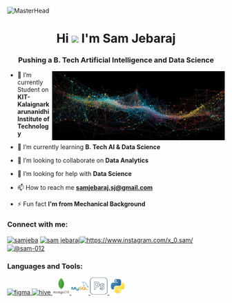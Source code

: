 ![MasterHead](https://github.com/user-attachments/assets/7c68082e-a589-43dd-b280-e12db1e959e3)


<h1 align="center">Hi <img src="https://raw.githubusercontent.com/iampavangandhi/iampavangandhi/master/gifs/Hi.gif" width="30px"> I'm Sam Jebaraj</h1>
<h3 align="center">Pushing a B. Tech Artificial Intelligence and Data Science</h3>

<img align="right" alt="Coding" width="400" src="https://github.com/SAM-012/SAM-012/blob/main/adobe-66811f4145306.jpg?raw=true">

- 🔭 I’m currently Student on **KIT-Kalaignarkarunanidhi Institute of Technology**
  
- 🌱 I’m currently learning **B. Tech AI & Data Science**

- 👯 I’m looking to collaborate on **Data Analytics**

- 🤝 I’m looking for help with **Data Science**

- 📫 How to reach me **samjebaraj.sj@gmail.com**

- ⚡ Fun fact **I'm from Mechanical Background**

 
<h3 align="left">Connect with me:</h3>
<p align="left">
<a href="https://twitter.com/samjeba" target="blank"><img align="center" src="https://raw.githubusercontent.com/rahuldkjain/github-profile-readme-generator/master/src/images/icons/Social/twitter.svg" alt="samjeba" height="30" width="40" /></a>
<a href="https://linkedin.com/in/sam jebaraj" target="blank"><img align="center" src="https://raw.githubusercontent.com/rahuldkjain/github-profile-readme-generator/master/src/images/icons/Social/linked-in-alt.svg" alt="sam jebaraj" height="30" width="40" /></a><a href="https://instagram.com/https://www.instagram.com/x_0.sam/" target="blank"><img align="center" src="https://raw.githubusercontent.com/rahuldkjain/github-profile-readme-generator/master/src/images/icons/Social/instagram.svg" alt="https://www.instagram.com/x_0.sam/" height="30" width="40" /></a><a href="https://medium.com/@sam-012" target="blank"><img align="center" src="https://raw.githubusercontent.com/rahuldkjain/github-profile-readme-generator/master/src/images/icons/Social/medium.svg" alt="@sam-012" height="30" width="40" /></a>
</p>

<h3 align="left">Languages and Tools:</h3>
<p align="left"> <a href="https://www.figma.com/" target="_blank" rel="noreferrer"> <img src="https://www.vectorlogo.zone/logos/figma/figma-icon.svg" alt="figma" width="40" height="40"/> </a> <a href="https://hive.apache.org/" target="_blank" rel="noreferrer"> <img src="https://www.vectorlogo.zone/logos/apache_hive/apache_hive-icon.svg" alt="hive" width="40" height="40"/> </a> <a href="https://www.mongodb.com/" target="_blank" rel="noreferrer"> <img src="https://raw.githubusercontent.com/devicons/devicon/master/icons/mongodb/mongodb-original-wordmark.svg" alt="mongodb" width="40" height="40"/> </a> <a href="https://www.mysql.com/" target="_blank" rel="noreferrer"> <img src="https://raw.githubusercontent.com/devicons/devicon/master/icons/mysql/mysql-original-wordmark.svg" alt="mysql" width="40" height="40"/> </a> <a href="https://www.photoshop.com/en" target="_blank" rel="noreferrer"> <img src="https://raw.githubusercontent.com/devicons/devicon/master/icons/photoshop/photoshop-line.svg" alt="photoshop" width="40" height="40"/> </a> <a href="https://www.python.org" target="_blank" rel="noreferrer"> <img src="https://raw.githubusercontent.com/devicons/devicon/master/icons/python/python-original.svg" alt="python" width="40" height="40"/> </a> </p>
